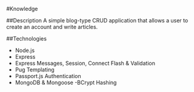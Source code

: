 #Knowledge

##Description
A simple blog-type CRUD application that allows a user to create an account and write articles.

##Technologies
- Node.js
- Express
- Express Messages, Session, Connect Flash & Validation
- Pug Templating
- Passport.js Authentication
- MongoDB & Mongoose
-BCrypt Hashing
